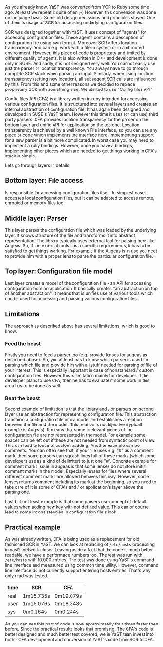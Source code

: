 As you already know, YaST was converted from YCP to Ruby some time ago. At least we repeat it quite often ;-) However, this conversion was done on language basis. Some old design decissions and principles stayed. One of them is usage of SCR for accessing underlying configuration files.

SCR was designed together with YaST. It uses concept of "agents" for accessing configuration files. These agents contains a description of configuration file using own format. Moreover SCR offers location transparency. You can e.g. work with a file in system or in a chrooted environment. However, this piece of code is proprietaty and limited by different quality of agents. It is also written in C++ and development is done only in SUSE. And sadly, it is not designed very well. You cannot easily use just the parser or location transparency. You always have to go through complete SCR stack when parsing an input. Similarly, when using location transparency (setting new location), all subseqent SCR calls are influenced by this. From this and some other reasons we decided to replace proprietary SCR with something else. We started to use "Config files API"

Config files API (CFA) is a library written in ruby intended for accessing various configuration files. It is structured into several layers and creates an internal abstraction of configuration file. It has again been designed and developed in SUSE's YaST team. However this time it uses (or can use) third party parsers. CFA provides location transparency for the parser on the bottom layer and unific API for application on the top one. Location transparency is achieved by a well known File interface, so you can use any piece of code which implements the interface here. Implementing support for a new parser is a bit more complicated. In worst case you may need to implement a ruby bindings. However, once you have a bindings, implementing other pieces which are needed to get things working in CFA's stack is simple.

Lets go through layers in details.

## Bottom layer: File access ##

Is responsible for accessing configuration files itself. In simplest case it accesses local configuration files, but it can be adapted to access remote, chrooted or memory files too.

## Middle layer: Parser ##

This layer parses the configuration file which was loaded by the underlying layer. It knows structure of the file and transforms it into abstract representation. The library typically uses external tool for parsing here like Augeas. So, if the external tools has a specific requirements, it has to be satisfied to get things working. For example if the Augeas is in use you neet to provide him with a proper lens to parse the particular configuration file.

## Top layer: Configuration file model ##

Last layer creates a model of the configuration file - an API for accessing configuration from an application. It basically creates "an abstraction on top of another abstraction". It means that is unifies use of various tools which can be used for accessing and parsing various configuration files.

## Limitations ##

The approach as described above has several limitations, which is good to know.

### Feed the beast ###

Firstly you need to feed a parser too (e.g. provide lenses for augeas as described above). So, you at least has to know which parser is used for parsing which file and provide him with all stuff needed for parsing of file of your interest. This is especially important in case of nonstandard / custom configuration files. However this is limitation mainly for developer. If the developer plans to use CFA, then he has to evaluate if some work in this area has to be done as well.

### Beat the beast ###

Second example of limitation is that the library and / or parsers on second layer use an abstraction for representing configuration file. This abstraction transform a configuration file into a model and establishes a relation between the file and the model. This relation is not bijective (typicall example is Augeas). It means that some irrelevant pieces of the configuration file are not represented in the model. For example some spaces can be left out if these are not needed from syntactic point of view. This can lead to loose of custom padding. Another example can be comments. You can often see that, if your file uses e.g. "#" as a comment mark, then some parsers can squash lines full of these marks (which some developers use as a kind of delimiter) to just one "#". Concrete example for comment marks issue in augeas is that some lenses do not store initial comment marks in the model. Especially lenses for files where several different comment marks are allowed behaves this way. However, some lenses returns comment including its mark at the beginning, so you need to take care of it in some of CFA's and / or application's layer above the parsing one.

Last but not least example is that some parsers use concept of default values when adding new key with not defined value. This can of course lead to some inconsistencies in configuration file's look.

## Practical example

As was already written, CFA is being used as a replacement for old fashioned SCR in YaST. We can look at replacing of ```/etc/hosts``` processing in yast2-network closer. Leaving aside a fact that the code is much better readable, we have a performace numbers too. The test was run with ```/etc/hosts``` with 10.000 entries. The test was done using YaST's command line interface and meassured using common time utility. However, command line interface do not currently support entering hosts entries. That's why only read was tested.

time | SCR | CFA
--- | --- | ---
real | 1m15.735s | 0m19.079s
user | 1m15.076s | 0m18.348s
sys | 0m0.164s | 0m0.244s

As you can see this part of code is now approximately four times faster then before. Since the practical results looks that promising. The CFA's code is better designed and much better test covered, we in YaST tean invest into both - CFA development and conversion of YaST's code from SCR to CFA.
